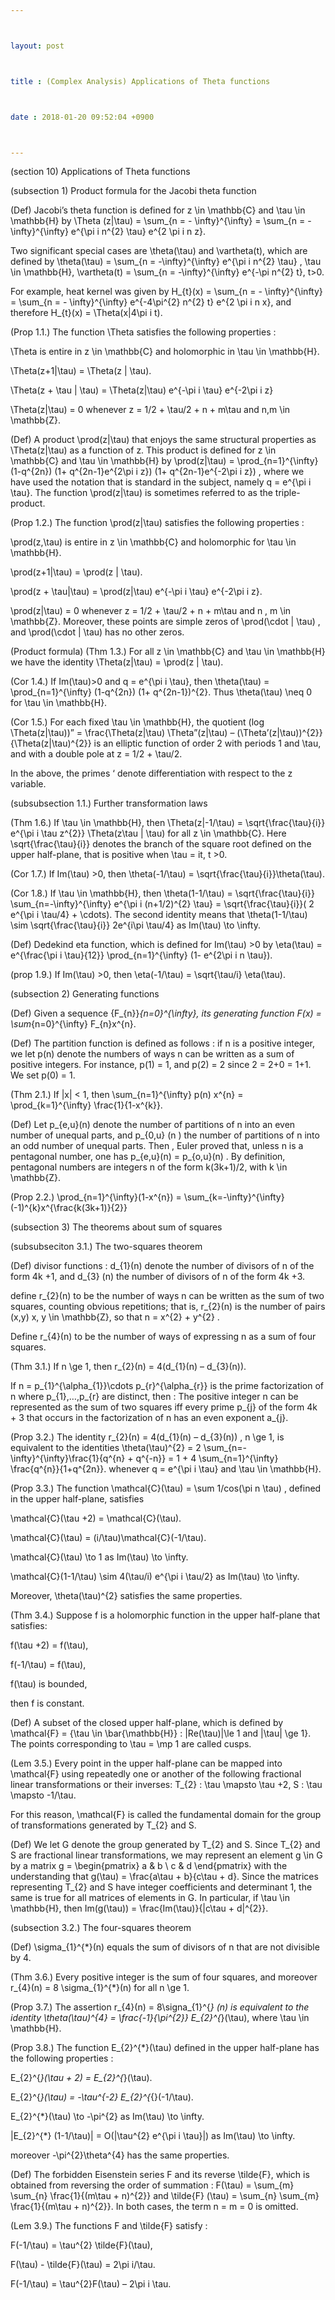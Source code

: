 ```yaml
---



layout: post



title : (Complex Analysis) Applications of Theta functions



date : 2018-01-20 09:52:04 +0900



---
```


(section 10) Applications of Theta functions

(subsection 1) Product formula for the Jacobi theta function

(Def) Jacobi’s theta function is defined for z \in \mathbb{C} and \tau \in \mathbb{H} by \Theta (z|\tau) = \sum_{n = - \infty}^{\infty} = \sum_{n = - \infty}^{\infty} e^{\pi i n^{2} \tau} e^{2 \pi i n z}.

Two significant special cases are \theta(\tau) and \vartheta(t), which are defined by \theta(\tau) = \sum_{n = -\infty}^{\infty} e^{\pi i n^{2} \tau} , \tau \in \mathbb{H}, \vartheta(t) = \sum_{n = -\infty}^{\infty} e^{-\pi n^{2} t}, t>0.

For example, heat kernel was given by H_{t}(x) = \sum_{n = - \infty}^{\infty} = \sum_{n = - \infty}^{\infty} e^{-4\pi^{2} n^{2} t} e^{2 \pi i n x}, and therefore H_{t}(x) = \Theta(x|4\pi i t).

(Prop 1.1.) The function \Theta satisfies the following properties :

\Theta is entire in z \in \mathbb{C} and holomorphic in \tau \in \mathbb{H}.

\Theta(z+1|\tau) = \Theta(z | \tau).

\Theta(z + \tau | \tau) = \Theta(z|\tau) e^{-\pi i \tau} e^{-2\pi i z}

\Theta(z|\tau) = 0 whenever z = 1/2 + \tau/2 + n + m\tau and n,m \in \mathbb{Z}.

(Def) A product \prod(z|\tau) that enjoys the same structural properties as \Theta(z|\tau) as a function of z. This product is defined for z \in \mathbb{C} and \tau \in \mathbb{H} by \prod(z|\tau) = \prod_{n=1}^{\infty} (1-q^{2n}) (1+ q^{2n-1}e^{2\pi i z}) (1+ q^{2n-1}e^{-2\pi i z}) , where we have used the notation that is standard in the subject, namely q = e^{\pi i \tau}. The function \prod(z|\tau) is sometimes referred to as the triple-product.

(Prop 1.2.) The function \prod(z|\tau) satisfies the following properties :

\prod(z,\tau) is entire in z \in \mathbb{C} and holomorphic for \tau \in \mathbb{H}.

\prod(z+1|\tau) = \prod(z | \tau).

\prod(z + \tau|\tau) = \prod(z|\tau) e^{-\pi i \tau} e^{-2\pi i z}.

\prod(z|\tau) = 0 whenever z = 1/2 + \tau/2 + n + m\tau and n , m \in \mathbb{Z}. Moreover, these points are simple zeros of \prod(\cdot | \tau) , and \prod(\cdot | \tau) has no other zeros.

(Product formula) (Thm 1.3.) For all z \in \mathbb{C} and \tau \in \mathbb{H} we have the identity \Theta(z|\tau) = \prod(z | \tau).

(Cor 1.4.) If Im(\tau)>0 and q = e^{\pi i \tau}, then \theta(\tau) = \prod_{n=1}^{\infty} (1-q^{2n}) (1+ q^{2n-1})^{2}. Thus \theta(\tau) \neq 0 for \tau \in \mathbb{H}.

(Cor 1.5.) For each fixed \tau \in \mathbb{H}, the quotient (log \Theta(z|\tau))” = \frac{\Theta(z|\tau) \Theta”(z|\tau) – (\Theta’(z|\tau))^{2}}{\Theta(z|\tau)^{2}} is an elliptic function of order 2 with periods 1 and \tau, and with a double pole at z = 1/2 + \tau/2.

In the above, the primes ‘ denote differentiation with respect to the z variable.

(subsubsection 1.1.) Further transformation laws

(Thm 1.6.) If \tau \in \mathbb{H}, then \Theta(z|-1/\tau) = \sqrt{\frac{\tau}{i}} e^{\pi i \tau z^{2}} \Theta(z\tau | \tau) for all z \in \mathbb{C}. Here \sqrt{\frac{\tau}{i}} denotes the branch of the square root defined on the upper half-plane, that is positive when \tau = it, t >0.

(Cor 1.7.) If Im(\tau) >0, then \theta(-1/\tau) = \sqrt{\frac{\tau}{i}}\theta(\tau).

(Cor 1.8.) If \tau \in \mathbb{H}, then \theta(1-1/\tau) = \sqrt{\frac{\tau}{i}} \sum_{n=-\infty}^{\infty} e^{\pi i (n+1/2)^{2} \tau} = \sqrt{\frac{\tau}{i}}( 2 e^{\pi i \tau/4} + \cdots). The second identity means that \theta(1-1/\tau) \sim \sqrt{\frac{\tau}{i}} 2e^{i\pi \tau/4} as Im(\tau) \to \infty.

(Def) Dedekind eta function, which is defined for Im(\tau) >0 by \eta(\tau) = e^{\frac{\pi i \tau}{12}} \prod_{n=1}^{\infty} (1- e^{2\pi i n \tau}).

(prop 1.9.) If Im(\tau) >0, then \eta(-1/\tau) = \sqrt{\tau/i} \eta(\tau).

(subsection 2) Generating functions

(Def) Given a sequence {F_{n}}_{n=0}^{\infty}, its generating function F(x) = \sum_{n=0}^{\infty} F_{n}x^{n}. 

(Def) The partition function is defined as follows : if n is a positive integer, we let p(n) denote the numbers of ways n can be written as a sum of positive integers. For instance, p(1) = 1, and p(2) = 2 since 2 = 2+0 = 1+1. We set p(0) = 1.

(Thm 2.1.) If |x| < 1, then \sum_{n=1}^{\infty} p(n) x^{n} = \prod_{k=1}^{\infty} \frac{1}{1-x^{k}}.

(Def) Let p_{e,u}(n) denote the number of partitions of n into an even number of unequal parts, and p_{0,u} (n ) the number of partitions of n into an odd number of unequal parts. Then , Euler proved that, unless n is a pentagonal number, one has p_{e,u}(n) = p_{o,u}(n) . By definition, pentagonal numbers are integers n of the form k(3k+1)/2, with k \in \mathbb{Z}.

(Prop 2.2.) \prod_{n=1}^{\infty}(1-x^{n}) = \sum_{k=-\infty}^{\infty} (-1)^{k}x^{\frac{k(3k+1)}{2}}

(subsection 3) The theorems about sum of squares

(subsubseciton 3.1.) The two-squares theorem

(Def) divisor functions : d_{1}(n) denote the number of divisors of n of the form 4k +1, and d_{3} (n) the number of divisors of n of the form 4k +3. 

define r_{2}(n) to be the number of ways n can be written as the sum of two squares, counting obvious repetitions; that is, r_{2}(n) is the number of pairs (x,y) x, y \in \mathbb{Z}, so that n = x^{2} + y^{2} .

Define r_{4}(n) to be the number of ways of expressing n as a sum of four squares.

(Thm 3.1.) If n \ge 1, then r_{2}(n) = 4(d_{1}(n) – d_{3}(n)).

If n = p_{1}^{\alpha_{1}}\cdots p_{r}^{\alpha_{r}} is the prime factorization of n where p_{1},…,p_{r} are distinct, then : The positive integer n can be represented as the sum of two squares iff every prime p_{j} of the form 4k + 3 that occurs in the factorization of n has an even exponent a_{j}.

(Prop 3.2.) The identity r_{2}(n) = 4(d_{1}(n) – d_{3}(n)) , n \ge 1, is equivalent to the identities \theta(\tau)^{2} = 2 \sum_{n=-\infty}^{\infty}\frac{1}{q^{n} + q^{-n}} = 1 + 4 \sum_{n=1}^{\infty} \frac{q^{n}}{1+q^{2n}}. whenever q = e^{\pi i \tau} and \tau \in \mathbb{H}.

(Prop 3.3.) The function \mathcal{C}(\tau) = \sum 1/cos(\pi n \tau) , defined in the upper half-plane, satisfies 

\mathcal{C}(\tau +2) = \mathcal{C}(\tau).

\mathcal{C}(\tau) = (i/\tau)\mathcal{C}(-1/\tau).

\mathcal{C}(\tau) \to 1 as Im(\tau) \to \infty.

\mathcal{C}(1-1/\tau) \sim 4(\tau/i) e^{\pi i \tau/2} as Im(\tau) \to \infty.

Moreover, \theta(\tau)^{2} satisfies the same properties.

(Thm 3.4.) Suppose f is a holomorphic function in the upper half-plane that satisfies:

f(\tau +2) = f(\tau),

f(-1/\tau) = f(\tau),

f(\tau) is bounded,

then f is constant.

(Def) A subset of the closed upper half-plane, which is defined by \mathcal{F} = {\tau \in \bar{\mathbb{H}} : |Re(\tau)|\le 1 and |\tau| \ge 1}. The points corresponding to \tau = \mp 1 are called cusps.

(Lem 3.5.) Every point in the upper half-plane can be mapped into \mathcal{F} using repeatedly one or another of the following fractional linear transformations or their inverses: T_{2} : \tau \mapsto \tau +2, S : \tau \mapsto -1/\tau.

For this reason, \mathcal{F} is called the fundamental domain for the group of transformations generated by T_{2} and S.

(Def) We let G denote the group generated by T_{2} and S. Since T_{2} and S are fractional linear transformations, we may represent an element g \in G by a matrix g = \begin{pmatrix} a & b \\ c & d \end{pmatrix} with the understanding that g(\tau) = \frac{a\tau + b}{c\tau + d}. Since the matrices representing T_{2} and S have integer coefficients and determinant 1, the same is true for all matrices of elements in G. In particular, if \tau \in \mathbb{H}, then Im(g(\tau)) = \frac{Im(\tau)}{|c\tau + d|^{2}}.

(subsection 3.2.) The four-squares theorem

(Def) \sigma_{1}^{*}(n) equals the sum of divisors of n that are not divisible by 4.

(Thm 3.6.) Every positive integer is the sum of four squares, and moreover r_{4}(n) = 8 \sigma_{1}^{*}(n) for all n \ge 1.

(Prop 3.7.) The assertion r_{4}(n) = 8\signa_{1}^{*} (n) is equivalent to the identity \theta(\tau)^{4} = \frac{-1}{\pi^{2}} E_{2}^{*}(\tau), where \tau \in \mathbb{H}.

(Prop 3.8.) The function E_{2}^{*}(\tau) defined in the upper half-plane has the following properties :

E_{2}^{*}(\tau + 2) = E_{2}^{*}(\tau).

E_{2}^{*}(\tau) = -\tau^{-2} E_{2}^{*{}(-1/\tau).

E_{2}^{*}(\tau) \to -\pi^{2} as Im(\tau) \to \infty.

|E_{2}^{*} (1-1/\tau)| = O(|\tau^{2} e^{\pi i \tau}|) as Im(\tau) \to \infty.

moreover -\pi^{2}\theta^{4} has the same properties.

(Def) The forbidden Eisenstein series F and its reverse \tilde{F}, which is obtained from reversing the order of summation : F(\tau) = \sum_{m} \sum_{n} \frac{1}{(m\tau + n)^{2}} and \tilde{F} (\tau) = \sum_{n} \sum_{m} \frac{1}{(m\tau + n)^{2}}. In both cases, the term n = m = 0 is omitted.

(Lem 3.9.) The functions F and \tilde{F} satisfy :

F(-1/\tau) = \tau^{2} \tilde{F}(\tau),

F(\tau) - \tilde{F}(\tau) = 2\pi i/\tau.

F(-1/\tau) = \tau^{2}F(\tau) – 2\pi i \tau.

